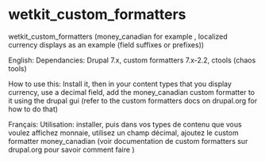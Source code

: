 wetkit_custom_formatters
========================

wetkit_custom_formatters (money_canadian for example , localized currency displays as an example (field suffixes or prefixes))

English:
Dependancies: Drupal 7.x, custom formatters 7.x-2.2, ctools (chaos tools)

How to use this:  Install it, then in your content types that you display currency, use a decimal field, add the money_canadian custom formatter to it using the drupal gui 
(refer to the custom formatters docs on drupal.org for how to do that)

Français:
Utilisation: installer, puis dans vos types de contenu que vous voulez affichez monnaie,
utilisez un champ décimal, ajoutez le custom formatter money_canadian 
(voir documentation de custom formatters sur drupal.org pour savoir comment faire )

